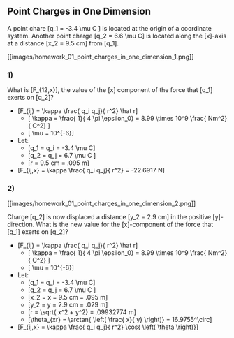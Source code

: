 
## Point Charges in One Dimension

A point chare \[q_1 = -3.4 \mu C \] is located at the origin of a coordinate system.
Another point charge \[q_2 = 6.6 \mu C\] is located along the \[x\]-axis at a distance
\[x_2 = 9.5 cm\] from \[q_1\].

[[images/homework_01_point_charges_in_one_dimension_1.png]]

### 1)

What is \[F_{12,x}\], the value of the \[x\] component of the force that \[q_1\] exerts on \[q_2\]?

* \[F_{ij} = \kappa \frac{ q_i q_j}{ r^2} \hat r\]
  * \[ \kappa = \frac{ 1}{ 4 \pi \epsilon_0} = 8.99 \times 10^9 \frac{ Nm^2}{ C^2} \]
  * \[ \mu = 10^{-6}\]
* Let:
  * \[q_1 = q_i = -3.4 \mu C\]
  * \[q_2 = q_j = 6.7 \mu C \]
  * \[r = 9.5 cm = .095 m\]
* \[F_{ij,x} = \kappa \frac{ q_i q_j}{ r^2} = -22.6917 N\]

### 2)

[[images/homework_01_point_charges_in_one_dimension_2.png]]

Charge \[q_2\] is now displaced a distance \[y_2 = 2.9 cm\] in the positive \[y\]-direction. What is 
the new value for the \[x\]-component of the force that \[q_1\] exerts on \[q_2\]?

* \[F_{ij} = \kappa \frac{ q_i q_j}{ r^2} \hat r\]
  * \[ \kappa = \frac{ 1}{ 4 \pi \epsilon_0} = 8.99 \times 10^9 \frac{ Nm^2}{ C^2} \]
  * \[ \mu = 10^{-6}\]
* Let:
  * \[q_1 = q_i = -3.4 \mu C\]
  * \[q_2 = q_j = 6.7 \mu C \]
  * \[x_2 = x = 9.5 cm = .095 m\]
  * \[y_2 = y = 2.9 cm = .029 m\]
  * \[r = \sqrt{ x^2 + y^2} = .09932774 m\]
  * \[\theta_{xr} = \arctan{ \left( \frac{ x}{ y} \right)} = 16.9755^\circ\]
* \[F_{ij,x} = \kappa \frac{ q_i q_j}{ r^2} \cos{ \left( \theta \right)}\]
